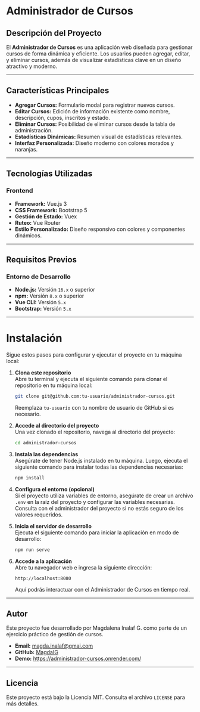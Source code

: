 # Administrador de Cursos

## Descripción del Proyecto
El **Administrador de Cursos** es una aplicación web diseñada para gestionar cursos de forma dinámica y eficiente. Los usuarios pueden agregar, editar, y eliminar cursos, además de visualizar estadísticas clave en un diseño atractivo y moderno.

---

## Características Principales
- **Agregar Cursos:** Formulario modal para registrar nuevos cursos.
- **Editar Cursos:** Edición de información existente como nombre, descripción, cupos, inscritos y estado.
- **Eliminar Cursos:** Posibilidad de eliminar cursos desde la tabla de administración.
- **Estadísticas Dinámicas:** Resumen visual de estadísticas relevantes.
- **Interfaz Personalizada:** Diseño moderno con colores morados y naranjas.

---

## Tecnologías Utilizadas
### Frontend
- **Framework:** Vue.js 3
- **CSS Framework:** Bootstrap 5
- **Gestión de Estado:** Vuex
- **Ruteo:** Vue Router
- **Estilo Personalizado:** Diseño responsivo con colores y componentes dinámicos.

---

## Requisitos Previos
### Entorno de Desarrollo
- **Node.js:** Versión `16.x` o superior
- **npm:** Versión `8.x` o superior
- **Vue CLI:** Versión `5.x`
- **Bootstrap:** Versión `5.x`

---

# Instalación

Sigue estos pasos para configurar y ejecutar el proyecto en tu máquina local:

1. **Clona este repositorio**  
   Abre tu terminal y ejecuta el siguiente comando para clonar el repositorio en tu máquina local:
   ```bash
   git clone git@github.com:tu-usuario/administrador-cursos.git
   ```
   Reemplaza `tu-usuario` con tu nombre de usuario de GitHub si es necesario.

2. **Accede al directorio del proyecto**  
   Una vez clonado el repositorio, navega al directorio del proyecto:
   ```bash
   cd administrador-cursos
   ```

3. **Instala las dependencias**  
   Asegúrate de tener Node.js instalado en tu máquina. Luego, ejecuta el siguiente comando para instalar todas las dependencias necesarias:
   ```bash
   npm install
   ```

4. **Configura el entorno (opcional)**  
   Si el proyecto utiliza variables de entorno, asegúrate de crear un archivo `.env` en la raíz del proyecto y configurar las variables necesarias. Consulta con el administrador del proyecto si no estás seguro de los valores requeridos.

5. **Inicia el servidor de desarrollo**  
   Ejecuta el siguiente comando para iniciar la aplicación en modo de desarrollo:
   ```bash
   npm run serve
   ```

6. **Accede a la aplicación**  
   Abre tu navegador web e ingresa la siguiente dirección:
   ```
   http://localhost:8080
   ```
   Aquí podrás interactuar con el Administrador de Cursos en tiempo real.

---

## Autor

Este proyecto fue desarrollado por Magdalena Inalaf G. como parte de un ejercicio práctico de gestión de cursos.

- **Email:** magda.inalaf@gmai.com
- **GitHub:** [MagdaIG](https://github.com/MagdaIG)
- **Demo:** https://administrador-cursos.onrender.com/

---

## Licencia

Este proyecto está bajo la Licencia MIT. Consulta el archivo `LICENSE` para más detalles.
